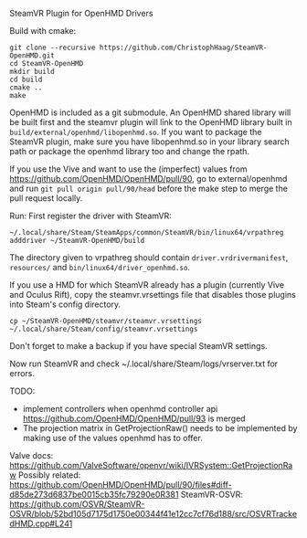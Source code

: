 SteamVR Plugin for OpenHMD Drivers

Build with cmake:

    git clone --recursive https://github.com/ChristophHaag/SteamVR-OpenHMD.git
    cd SteamVR-OpenHMD
    mkdir build
    cd build
    cmake ..
    make

OpenHMD is included as a git submodule. An OpenHMD shared library will be built first and the steamvr plugin will link to the OpenHMD library built in `build/external/openhmd/libopenhmd.so`. If you want to package the SteamVR plugin, make sure you have libopenhmd.so in your library search path or package the openhmd library too and change the rpath.

If you use the Vive and want to use the (imperfect) values from https://github.com/OpenHMD/OpenHMD/pull/90, go to external/openhmd and run `git pull origin pull/90/head` before the make step to merge the pull request locally.

Run:
First register the driver with SteamVR:

    ~/.local/share/Steam/SteamApps/common/SteamVR/bin/linux64/vrpathreg adddriver ~/SteamVR-OpenHMD/build

The directory given to vrpathreg should contain `driver.vrdrivermanifest`, `resources/` and `bin/linux64/driver_openhmd.so`.

If you use a HMD for which SteamVR already has a plugin (currently Vive and Oculus Rift), copy the steamvr.vrsettings file that disables those plugins into Steam's config directory.

    cp ~/SteamVR-OpenHMD/steamvr/steamvr.vrsettings ~/.local/share/Steam/config/steamvr.vrsettings

Don't forget to make a backup if you have special SteamVR settings.

Now run SteamVR and check ~/.local/share/Steam/logs/vrserver.txt for errors.

TODO:
* implement controllers when openhmd controller api https://github.com/OpenHMD/OpenHMD/pull/93 is merged
* The projection matrix in GetProjectionRaw() needs to be implemented by making use of the values openhmd has to offer.

Valve docs: https://github.com/ValveSoftware/openvr/wiki/IVRSystem::GetProjectionRaw
Possibly related: https://github.com/OpenHMD/OpenHMD/pull/90/files#diff-d85de273d6837be0015cb35fc79290e0R381
SteamVR-OSVR: https://github.com/OSVR/SteamVR-OSVR/blob/52bd105d7175d1750e00344f41e12cc7cf76d188/src/OSVRTrackedHMD.cpp#L241
